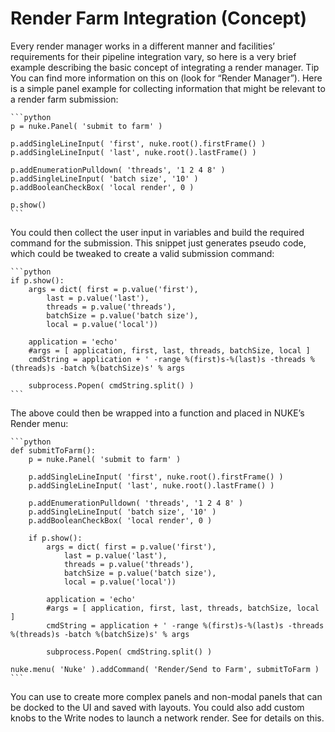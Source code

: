 # Render Farm Integration (Concept)
Every render manager works in a different manner and facilities’ requirements for their pipeline integration vary, so here is a very brief example describing the basic concept of integrating a render manager.
Tip
You can find more information on this on (look for “Render Manager”).
Here is a simple panel example for collecting information that might be relevant to a render farm submission:


    ```python
    p = nuke.Panel( 'submit to farm' )

    p.addSingleLineInput( 'first', nuke.root().firstFrame() )
    p.addSingleLineInput( 'last', nuke.root().lastFrame() )

    p.addEnumerationPulldown( 'threads', '1 2 4 8' )
    p.addSingleLineInput( 'batch size', '10' )
    p.addBooleanCheckBox( 'local render', 0 )

    p.show()
    ```
You could then collect the user input in variables and build the required command for the submission. This snippet just generates pseudo code, which could be tweaked to create a valid submission command:


    ```python
    if p.show():
        args = dict( first = p.value('first'),
            last = p.value('last'),
            threads = p.value('threads'),
            batchSize = p.value('batch size'),
            local = p.value('local'))

        application = 'echo'
        #args = [ application, first, last, threads, batchSize, local ]
        cmdString = application + ' -range %(first)s-%(last)s -threads %(threads)s -batch %(batchSize)s' % args

        subprocess.Popen( cmdString.split() )
    ```
The above could then be wrapped into a function and placed in NUKE’s Render menu:


    ```python
    def submitToFarm():
        p = nuke.Panel( 'submit to farm' )

        p.addSingleLineInput( 'first', nuke.root().firstFrame() )
        p.addSingleLineInput( 'last', nuke.root().lastFrame() )

        p.addEnumerationPulldown( 'threads', '1 2 4 8' )
        p.addSingleLineInput( 'batch size', '10' )
        p.addBooleanCheckBox( 'local render', 0 )

        if p.show():
            args = dict( first = p.value('first'),
                last = p.value('last'),
                threads = p.value('threads'),
                batchSize = p.value('batch size'),
                local = p.value('local'))

            application = 'echo'
            #args = [ application, first, last, threads, batchSize, local ]
            cmdString = application + ' -range %(first)s-%(last)s -threads %(threads)s -batch %(batchSize)s' % args

            subprocess.Popen( cmdString.split() )

    nuke.menu( 'Nuke' ).addCommand( 'Render/Send to Farm', submitToFarm )
    ```
You can use to create more complex panels and non-modal panels that can be docked to the UI and saved with layouts. You could also add custom knobs to the Write nodes to launch a network render. See for details on this.